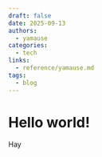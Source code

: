 ```yaml
---
draft: false
date: 2025-09-13
authors:
  - yamause
categories:
  - tech
links:
  - reference/yamause.md
tags:
  - blog
---
```


# Hello world!

Hay
